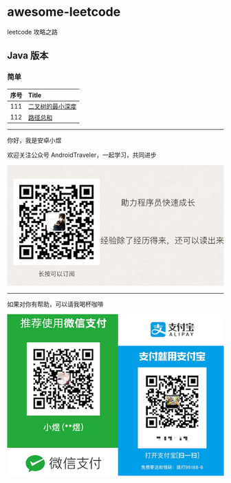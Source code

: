 # awesome-leetcode
leetcode 攻略之路

## Java 版本

### 简单

| 序号 | Title                             |
| :--- | :-------------------------------- |
| 111  | [二叉树的最小深度](./java/112.md) |
| 112  | [路径总和](./java/112.md)         |



<hr/>

你好，我是安卓小煜

欢迎关注公众号 AndroidTraveler，一起学习，共同进步

![公众号 AndroidTraveler](./res/image/wechat_official_account.jpg)

<hr/>

如果对你有帮助，可以请我喝杯咖啡

![](./res/image/pay.jpg)